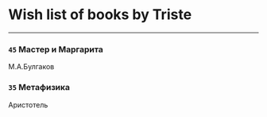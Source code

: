 # Wish list of books by Triste
---

### `45` Мастер и Маргарита
М.А.Булгаков

### `35` Метафизика
Аристотель

